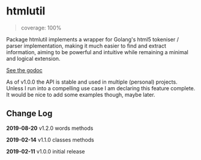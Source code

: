 # htmlutil

> coverage: 100%

Package htmlutil implements a wrapper for Golang's html5 tokeniser / parser implementation, making it much easier to
find and extract information, aiming to be powerful and intuitive while remaining a minimal and logical extension.

[See the godoc](https://godoc.org/github.com/joeycumines/go-htmlutil)

As of v1.0.0 the API is stable and used in multiple (personal) projects. Unless I run into a compelling use case I am declaring this feature complete. It would be nice to add some examples though, maybe later.

## Change Log

**2019-08-20** v1.2.0 words methods

**2019-02-14** v1.1.0 classes methods

**2019-02-11** v1.0.0 initial release
